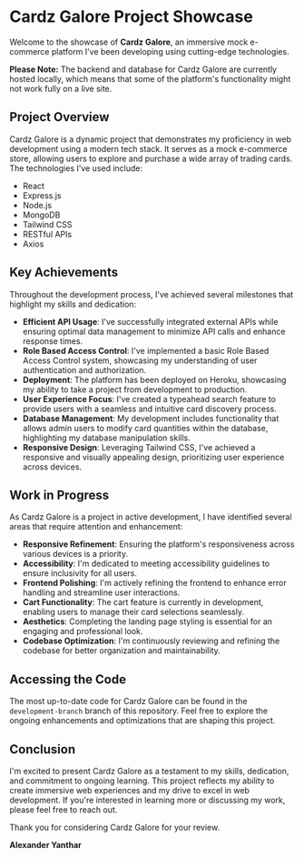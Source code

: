 # Cardz Galore Project Showcase

Welcome to the showcase of **Cardz Galore**, an immersive mock e-commerce platform I've been developing using cutting-edge technologies.

**Please Note:** The backend and database for Cardz Galore are currently hosted locally, which means that some of the platform's functionality might not work fully on a live site.

## Project Overview

Cardz Galore is a dynamic project that demonstrates my proficiency in web development using a modern tech stack. It serves as a mock e-commerce store, allowing users to explore and purchase a wide array of trading cards. The technologies I've used include:

- React
- Express.js
- Node.js
- MongoDB
- Tailwind CSS
- RESTful APIs
- Axios

## Key Achievements

Throughout the development process, I've achieved several milestones that highlight my skills and dedication:

- **Efficient API Usage**: I've successfully integrated external APIs while ensuring optimal data management to minimize API calls and enhance response times.
- **Role Based Access Control**: I've implemented a basic Role Based Access Control system, showcasing my understanding of user authentication and authorization.
- **Deployment**: The platform has been deployed on Heroku, showcasing my ability to take a project from development to production.
- **User Experience Focus**: I've created a typeahead search feature to provide users with a seamless and intuitive card discovery process.
- **Database Management**: My development includes functionality that allows admin users to modify card quantities within the database, highlighting my database manipulation skills.
- **Responsive Design**: Leveraging Tailwind CSS, I've achieved a responsive and visually appealing design, prioritizing user experience across devices.

## Work in Progress

As Cardz Galore is a project in active development, I have identified several areas that require attention and enhancement:

- **Responsive Refinement**: Ensuring the platform's responsiveness across various devices is a priority.
- **Accessibility**: I'm dedicated to meeting accessibility guidelines to ensure inclusivity for all users.
- **Frontend Polishing**: I'm actively refining the frontend to enhance error handling and streamline user interactions.
- **Cart Functionality**: The cart feature is currently in development, enabling users to manage their card selections seamlessly.
- **Aesthetics**: Completing the landing page styling is essential for an engaging and professional look.
- **Codebase Optimization**: I'm continuously reviewing and refining the codebase for better organization and maintainability.

## Accessing the Code

The most up-to-date code for Cardz Galore can be found in the `development-branch` branch of this repository. Feel free to explore the ongoing enhancements and optimizations that are shaping this project.

## Conclusion

I'm excited to present Cardz Galore as a testament to my skills, dedication, and commitment to ongoing learning. This project reflects my ability to create immersive web experiences and my drive to excel in web development. If you're interested in learning more or discussing my work, please feel free to reach out.

Thank you for considering Cardz Galore for your review.

**Alexander Yanthar**

